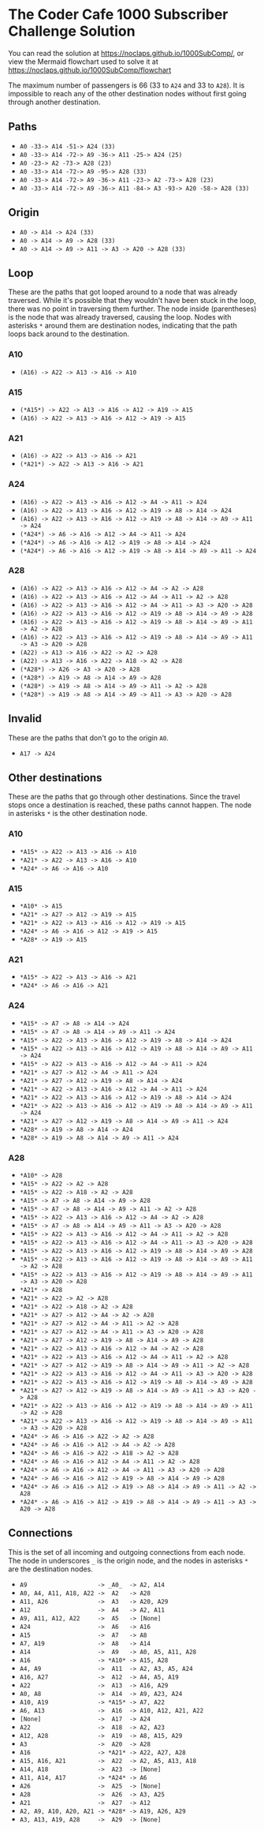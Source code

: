 # The Coder Cafe 1000 Subscriber Challenge Solution

You can read the solution at https://noclaps.github.io/1000SubComp/, or view the Mermaid flowchart used to solve it at https://noclaps.github.io/1000SubComp/flowchart

The maximum number of passengers is 66 (33 to `A24` and 33 to `A28`). It is impossible to reach any of the other destination nodes without first going through another destination.

## Paths

- `A0 -33-> A14 -51-> A24 (33)`
- `A0 -33-> A14 -72-> A9 -36-> A11 -25-> A24 (25)`
- `A0 -23-> A2 -73-> A28 (23)`
- `A0 -33-> A14 -72-> A9 -95-> A28 (33)`
- `A0 -33-> A14 -72-> A9 -36-> A11 -23-> A2 -73-> A28 (23)`
- `A0 -33-> A14 -72-> A9 -36-> A11 -84-> A3 -93-> A20 -58-> A28 (33)`

## Origin

- `A0 -> A14 -> A24 (33)`
- `A0 -> A14 -> A9 -> A28 (33)`
- `A0 -> A14 -> A9 -> A11 -> A3 -> A20 -> A28 (33)`

## Loop

These are the paths that got looped around to a node that was already traversed. While it's possible that they wouldn't have been stuck in the loop, there was no point in traversing them further. The node inside (parentheses) is the node that was already traversed, causing the loop. Nodes with asterisks `*` around them are destination nodes, indicating that the path loops back around to the destination.

### A10

- `(A16) -> A22 -> A13 -> A16 -> A10`

### A15

- `(*A15*) -> A22 -> A13 -> A16 -> A12 -> A19 -> A15`
- `(A16) -> A22 -> A13 -> A16 -> A12 -> A19 -> A15`

### A21

- `(A16) -> A22 -> A13 -> A16 -> A21`
- `(*A21*) -> A22 -> A13 -> A16 -> A21`

### A24

- `(A16) -> A22 -> A13 -> A16 -> A12 -> A4 -> A11 -> A24`
- `(A16) -> A22 -> A13 -> A16 -> A12 -> A19 -> A8 -> A14 -> A24`
- `(A16) -> A22 -> A13 -> A16 -> A12 -> A19 -> A8 -> A14 -> A9 -> A11 -> A24`
- `(*A24*) -> A6 -> A16 -> A12 -> A4 -> A11 -> A24`
- `(*A24*) -> A6 -> A16 -> A12 -> A19 -> A8 -> A14 -> A24`
- `(*A24*) -> A6 -> A16 -> A12 -> A19 -> A8 -> A14 -> A9 -> A11 -> A24`

### A28

- `(A16) -> A22 -> A13 -> A16 -> A12 -> A4 -> A2 -> A28`
- `(A16) -> A22 -> A13 -> A16 -> A12 -> A4 -> A11 -> A2 -> A28`
- `(A16) -> A22 -> A13 -> A16 -> A12 -> A4 -> A11 -> A3 -> A20 -> A28`
- `(A16) -> A22 -> A13 -> A16 -> A12 -> A19 -> A8 -> A14 -> A9 -> A28`
- `(A16) -> A22 -> A13 -> A16 -> A12 -> A19 -> A8 -> A14 -> A9 -> A11 -> A2 -> A28`
- `(A16) -> A22 -> A13 -> A16 -> A12 -> A19 -> A8 -> A14 -> A9 -> A11 -> A3 -> A20 -> A28`
- `(A22) -> A13 -> A16 -> A22 -> A2 -> A28`
- `(A22) -> A13 -> A16 -> A22 -> A18 -> A2 -> A28`
- `(*A28*) -> A26 -> A3 -> A20 -> A28`
- `(*A28*) -> A19 -> A8 -> A14 -> A9 -> A28`
- `(*A28*) -> A19 -> A8 -> A14 -> A9 -> A11 -> A2 -> A28`
- `(*A28*) -> A19 -> A8 -> A14 -> A9 -> A11 -> A3 -> A20 -> A28`

## Invalid

These are the paths that don't go to the origin `A0`.

- `A17 -> A24`

## Other destinations

These are the paths that go through other destinations. Since the travel stops once a destination is reached, these paths cannot happen. The node in asterisks `*` is the other destination node.

### A10

- `*A15* -> A22 -> A13 -> A16 -> A10`
- `*A21* -> A22 -> A13 -> A16 -> A10`
- `*A24* -> A6 -> A16 -> A10`

### A15

- `*A10* -> A15`
- `*A21* -> A27 -> A12 -> A19 -> A15`
- `*A21* -> A22 -> A13 -> A16 -> A12 -> A19 -> A15`
- `*A24* -> A6 -> A16 -> A12 -> A19 -> A15`
- `*A28* -> A19 -> A15`

### A21

- `*A15* -> A22 -> A13 -> A16 -> A21`
- `*A24* -> A6 -> A16 -> A21`

### A24

- `*A15* -> A7 -> A8 -> A14 -> A24`
- `*A15* -> A7 -> A8 -> A14 -> A9 -> A11 -> A24`
- `*A15* -> A22 -> A13 -> A16 -> A12 -> A19 -> A8 -> A14 -> A24`
- `*A15* -> A22 -> A13 -> A16 -> A12 -> A19 -> A8 -> A14 -> A9 -> A11 -> A24`
- `*A15* -> A22 -> A13 -> A16 -> A12 -> A4 -> A11 -> A24`
- `*A21* -> A27 -> A12 -> A4 -> A11 -> A24`
- `*A21* -> A27 -> A12 -> A19 -> A8 -> A14 -> A24`
- `*A21* -> A22 -> A13 -> A16 -> A12 -> A4 -> A11 -> A24`
- `*A21* -> A22 -> A13 -> A16 -> A12 -> A19 -> A8 -> A14 -> A24`
- `*A21* -> A22 -> A13 -> A16 -> A12 -> A19 -> A8 -> A14 -> A9 -> A11 -> A24`
- `*A21* -> A27 -> A12 -> A19 -> A8 -> A14 -> A9 -> A11 -> A24`
- `*A28* -> A19 -> A8 -> A14 -> A24`
- `*A28* -> A19 -> A8 -> A14 -> A9 -> A11 -> A24`

### A28

- `*A10* -> A28`
- `*A15* -> A22 -> A2 -> A28`
- `*A15* -> A22 -> A18 -> A2 -> A28`
- `*A15* -> A7 -> A8 -> A14 -> A9 -> A28`
- `*A15* -> A7 -> A8 -> A14 -> A9 -> A11 -> A2 -> A28`
- `*A15* -> A22 -> A13 -> A16 -> A12 -> A4 -> A2 -> A28`
- `*A15* -> A7 -> A8 -> A14 -> A9 -> A11 -> A3 -> A20 -> A28`
- `*A15* -> A22 -> A13 -> A16 -> A12 -> A4 -> A11 -> A2 -> A28`
- `*A15* -> A22 -> A13 -> A16 -> A12 -> A4 -> A11 -> A3 -> A20 -> A28`
- `*A15* -> A22 -> A13 -> A16 -> A12 -> A19 -> A8 -> A14 -> A9 -> A28`
- `*A15* -> A22 -> A13 -> A16 -> A12 -> A19 -> A8 -> A14 -> A9 -> A11 -> A2 -> A28`
- `*A15* -> A22 -> A13 -> A16 -> A12 -> A19 -> A8 -> A14 -> A9 -> A11 -> A3 -> A20 -> A28`
- `*A21* -> A28`
- `*A21* -> A22 -> A2 -> A28`
- `*A21* -> A22 -> A18 -> A2 -> A28`
- `*A21* -> A27 -> A12 -> A4 -> A2 -> A28`
- `*A21* -> A27 -> A12 -> A4 -> A11 -> A2 -> A28`
- `*A21* -> A27 -> A12 -> A4 -> A11 -> A3 -> A20 -> A28`
- `*A21* -> A27 -> A12 -> A19 -> A8 -> A14 -> A9 -> A28`
- `*A21* -> A22 -> A13 -> A16 -> A12 -> A4 -> A2 -> A28`
- `*A21* -> A22 -> A13 -> A16 -> A12 -> A4 -> A11 -> A2 -> A28`
- `*A21* -> A27 -> A12 -> A19 -> A8 -> A14 -> A9 -> A11 -> A2 -> A28`
- `*A21* -> A22 -> A13 -> A16 -> A12 -> A4 -> A11 -> A3 -> A20 -> A28`
- `*A21* -> A22 -> A13 -> A16 -> A12 -> A19 -> A8 -> A14 -> A9 -> A28`
- `*A21* -> A27 -> A12 -> A19 -> A8 -> A14 -> A9 -> A11 -> A3 -> A20 -> A28`
- `*A21* -> A22 -> A13 -> A16 -> A12 -> A19 -> A8 -> A14 -> A9 -> A11 -> A2 -> A28`
- `*A21* -> A22 -> A13 -> A16 -> A12 -> A19 -> A8 -> A14 -> A9 -> A11 -> A3 -> A20 -> A28`
- `*A24* -> A6 -> A16 -> A22 -> A2 -> A28`
- `*A24* -> A6 -> A16 -> A12 -> A4 -> A2 -> A28`
- `*A24* -> A6 -> A16 -> A22 -> A18 -> A2 -> A28`
- `*A24* -> A6 -> A16 -> A12 -> A4 -> A11 -> A2 -> A28`
- `*A24* -> A6 -> A16 -> A12 -> A4 -> A11 -> A3 -> A20 -> A28`
- `*A24* -> A6 -> A16 -> A12 -> A19 -> A8 -> A14 -> A9 -> A28`
- `*A24* -> A6 -> A16 -> A12 -> A19 -> A8 -> A14 -> A9 -> A11 -> A2 -> A28`
- `*A24* -> A6 -> A16 -> A12 -> A19 -> A8 -> A14 -> A9 -> A11 -> A3 -> A20 -> A28`

## Connections

This is the set of all incoming and outgoing connections from each node. The node in underscores `_` is the origin node, and the nodes in asterisks `*` are the destination nodes.

- `A9                    -> _A0_  -> A2, A14`
- `A0, A4, A11, A18, A22 ->  A2   -> A28`
- `A11, A26              ->  A3   -> A20, A29`
- `A12                   ->  A4   -> A2, A11`
- `A9, A11, A12, A22     ->  A5   -> [None]`
- `A24                   ->  A6   -> A16`
- `A15                   ->  A7   -> A8`
- `A7, A19               ->  A8   -> A14`
- `A14                   ->  A9   -> A0, A5, A11, A28`
- `A16                   -> *A10* -> A15, A28`
- `A4, A9                ->  A11  -> A2, A3, A5, A24`
- `A16, A27              ->  A12  -> A4, A5, A19`
- `A22                   ->  A13  -> A16, A29`
- `A0, A8                ->  A14  -> A9, A23, A24`
- `A10, A19              -> *A15* -> A7, A22`
- `A6, A13               ->  A16  -> A10, A12, A21, A22`
- `[None]                ->  A17  -> A24`
- `A22                   ->  A18  -> A2, A23`
- `A12, A28              ->  A19  -> A8, A15, A29`
- `A3                    ->  A20  -> A28`
- `A16                   -> *A21* -> A22, A27, A28`
- `A15, A16, A21         ->  A22  -> A2, A5, A13, A18`
- `A14, A18              ->  A23  -> [None]`
- `A11, A14, A17         -> *A24* -> A6`
- `A26                   ->  A25  -> [None]`
- `A28                   ->  A26  -> A3, A25`
- `A21                   ->  A27  -> A12`
- `A2, A9, A10, A20, A21 -> *A28* -> A19, A26, A29`
- `A3, A13, A19, A28     ->  A29  -> [None]`
